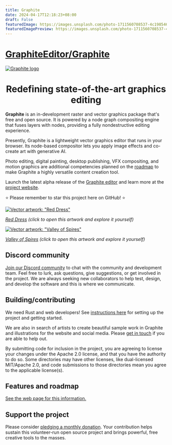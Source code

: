 ```yaml
---
title: Graphite
date: 2024-04-17T12:18:23+08:00
draft: False
featuredImage: https://images.unsplash.com/photo-1711560708537-4c1985469c87?ixid=M3w0NjAwMjJ8MHwxfHJhbmRvbXx8fHx8fHx8fDE3MTMzMjczOTF8&ixlib=rb-4.0.3
featuredImagePreview: https://images.unsplash.com/photo-1711560708537-4c1985469c87?ixid=M3w0NjAwMjJ8MHwxfHJhbmRvbXx8fHx8fHx8fDE3MTMzMjczOTF8&ixlib=rb-4.0.3
---
```


# [GraphiteEditor/Graphite](https://github.com/GraphiteEditor/Graphite)

<a href="https://graphite.rs/">
<picture>
<source media="(prefers-color-scheme: dark)" srcset="https://static.graphite.rs/readme/graphite-readme-logo-dark-theme.svg">
<source media="(prefers-color-scheme: light)" srcset="https://static.graphite.rs/readme/graphite-readme-logo-light-theme.svg">
<img alt="Graphite logo" src="https://static.graphite.rs/readme/graphite-readme-logo-dark-theme.svg">
</picture>
</a>

<h1 align="center">Redefining state-of-the-art graphics editing</h1>

**Graphite** is an in-development raster and vector graphics package that's free and open source. It is powered by a node graph compositing engine that fuses layers with nodes, providing a fully nondestructive editing experience.

Presently, Graphite is a lightweight vector graphics editor that runs in your browser. Its node-based compositor lets you apply image effects and co-create art with generative AI.

Photo editing, digital painting, desktop publishing, VFX compositing, and motion graphics are additional competencies planned on the [roadmap](https://graphite.rs/features/#roadmap) to make Graphite a highly versatile content creation tool.

Launch the latest alpha release of the [Graphite editor](https://editor.graphite.rs) and learn more at the [project website](https://graphite.rs/).

⭐ Please remember to star this project here on GitHub! ⭐

[![Vector artwork: "Red Dress"](https://static.graphite.rs/content/index/gui-demo-red-dress.png)](https://editor.graphite.rs/#demo/red-dress)

*[Red Dress](https://editor.graphite.rs/#demo/red-dress) (click to open this artwork and explore it yourself)*

[![Vector artwork: "Valley of Spires"](https://static.graphite.rs/content/index/gui-demo-valley-of-spires__4.png)](https://editor.graphite.rs/#demo/valley-of-spires)

*[Valley of Spires](https://editor.graphite.rs/#demo/valley-of-spires) (click to open this artwork and explore it yourself)*

## Discord community

[Join our Discord community](https://discord.graphite.rs) to chat with the community and development team. Feel free to lurk, ask questions, give suggestions, or get involved in the project. We are always seeking new collaborators to help test, design, and develop the software and this is where we communicate.

## Building/contributing

We need Rust and web developers! See [instructions here](https://graphite.rs/volunteer/guide/) for setting up the project and getting started.

We are also in search of artists to create beautiful sample work in Graphite and illustrations for the website and social media. Please [get in touch](https://graphite.rs/contact/) if you are able to help out.

By submitting code for inclusion in the project, you are agreeing to license your changes under the Apache 2.0 license, and that you have the authority to do so. Some directories may have other licenses, like dual-licensed MIT/Apache 2.0, and code submissions to those directories mean you agree to the applicable license(s).

## Features and roadmap

[See the web page for this information.](https://graphite.rs/features/)

## Support the project

Please consider [pledging a monthly donation](https://graphite.rs/donate/). Your contribution helps sustain this volunteer-run open source project and brings powerful, free creative tools to the masses.
